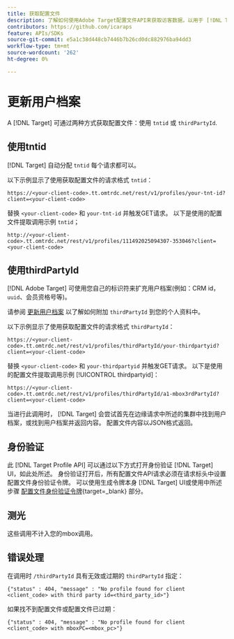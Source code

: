 ```yaml
---
title: 获取配置文件
description: 了解如何使用Adobe Target配置文件API来获取访客数据，以用于 [!DNL Target].
contributors: https://github.com/icaraps
feature: APIs/SDKs
source-git-commit: e5a1c38d448cb7446b7b26cd0dc882976ba94dd3
workflow-type: tm+mt
source-wordcount: '262'
ht-degree: 0%

---
```


# 更新用户档案

A [!DNL Target] 可通过两种方式获取配置文件：使用 `tntid` 或 `thirdPartyId`.

## 使用tntid

[!DNL Target] 自动分配 `tntid` 每个请求都可以。

以下示例显示了使用获取配置文件的请求格式 `tntid`：

```
https://<your-client-code>.tt.omtrdc.net/rest/v1/profiles/your-tnt-id?client=<your-client-code>
```

替换 `<your-client-code>` 和 `your-tnt-id` 并触发GET请求。 以下是使用的配置文件提取调用示例 `tntid`；

```
http://<your-client-code>.tt.omtrdc.net/rest/v1/profiles/111492025094307-353046?client=<your-client-code>
```

## 使用thirdPartyId

[!DNL Adobe Target] 可使用您自己的标识符来扩充用户档案(例如：CRM id， `uuid`、会员资格号等)。

请参阅 [更新用户档案](/help/dev/administer/profile-api/profile-api-overview.md) 以了解如何附加 `thirdPartyId` 到您的个人资料中。

以下示例显示了使用获取配置文件的请求格式 `thirdPartyId`：

```
https://<your-client-code>.tt.omtrdc.net/rest/v1/profiles/thirdPartyId/your-thirdpartyid?client=<your-client-code>
```

替换 `<your-client-code>` 和 `your-thirdpartyid` 并触发GET请求。 以下是使用的配置文件提取调用示例 [!UICONTROL thirdpartyid]：

```
https://<your-client-code>.tt.omtrdc.net/rest/v1/profiles/thirdPartyId/a1-mbox3rdPartyId?client=<your-client-code>
```

当进行此调用时， [!DNL Target] 会尝试首先在边缘请求中所述的集群中找到用户档案，或找到用户档案并返回内容。 配置文件内容以JSON格式返回。

## 身份验证

此 [!DNL Target Profile API] 可以通过以下方式打开身份验证 [!DNL Target] UI，如此处所述。 身份验证打开后，所有配置文件API请求必须在请求标头中设置配置文件身份验证令牌。 可以使用生成令牌本身 [!DNL Target] UI或使用中所述步骤 [配置文件身份验证令牌](https://developers.adobetarget.com/api/#authentication-tokens){target=_blank} 部分。

## 测光

这些调用不计入您的mbox调用。

## 错误处理

在调用时 `/thirdPartyId` 具有无效或过期的 `thirdPartyId` 指定：

```
{"status" : 404, "message" : "No profile found for client <client_code> with third party id=<third_party_id>"}
```

如果找不到配置文件或配置文件已过期：

```
{"status" : 404, "message" : "No profile found for client <client_code> with mboxPC=<mbox_pc>"}
```
